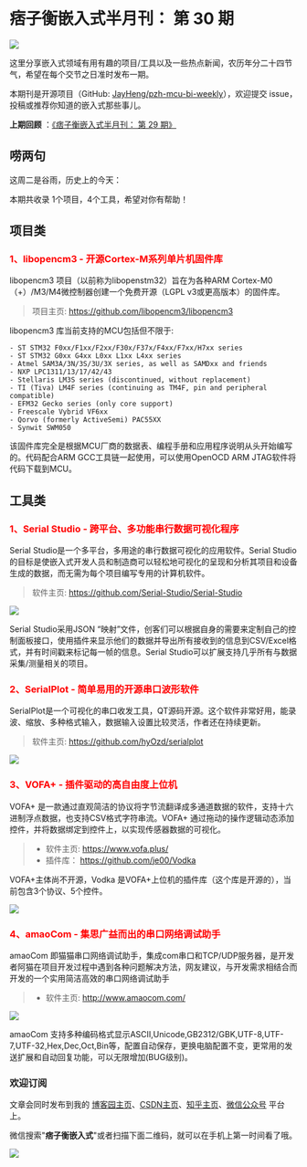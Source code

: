 # 痞子衡嵌入式半月刊： 第 30 期

![](http://henjay724.com/image/cnblogs/pzh_mcu_bi_weekly.PNG)

这里分享嵌入式领域有用有趣的项目/工具以及一些热点新闻，农历年分二十四节气，希望在每个交节之日准时发布一期。

本期刊是开源项目（GitHub: [JayHeng/pzh-mcu-bi-weekly](https://github.com/JayHeng/pzh-mcu-bi-weekly)），欢迎提交 issue，投稿或推荐你知道的嵌入式那些事儿。

**上期回顾** ：[《痞子衡嵌入式半月刊： 第 29 期》](https://www.cnblogs.com/henjay724/p/14645915.html)

## 唠两句

这周二是谷雨，历史上的今天：

本期共收录 1个项目，4个工具，希望对你有帮助！

## 项目类

### <font color="red">1、libopencm3 - 开源Cortex-M系列单片机固件库</font>

libopencm3 项目（以前称为libopenstm32）旨在为各种ARM Cortex-M0（+）/M3/M4微控制器创建一个免费开源（LGPL v3或更高版本）的固件库。

> 项目主页: https://github.com/libopencm3/libopencm3

libopencm3 库当前支持的MCU包括但不限于:

```text
- ST STM32 F0xx/F1xx/F2xx/F30x/F37x/F4xx/F7xx/H7xx series
- ST STM32 G0xx G4xx L0xx L1xx L4xx series
- Atmel SAM3A/3N/3S/3U/3X series, as well as SAMDxx and friends
- NXP LPC1311/13/17/42/43
- Stellaris LM3S series (discontinued, without replacement)
- TI (Tiva) LM4F series (continuing as TM4F, pin and peripheral compatible)
- EFM32 Gecko series (only core support)
- Freescale Vybrid VF6xx
- Qorvo (formerly ActiveSemi) PAC55XX
- Synwit SWM050
```

该固件库完全是根据MCU厂商的数据表、编程手册和应用程序说明从头开始编写的。代码配合ARM GCC工具链一起使用，可以使用OpenOCD ARM JTAG软件将代码下载到MCU。

## 工具类

### <font color="red">1、Serial Studio - 跨平台、多功能串行数据可视化程序</font>

Serial Studio是一个多平台，多用途的串行数据可视化的应用软件。Serial Studio的目标是使嵌入式开发人员和制造商可以轻松地可视化的呈现和分析其项目和设备生成的数据，而无需为每个项目编写专用的计算机软件。

> 软件主页: https://github.com/Serial-Studio/Serial-Studio

![](http://henjay724.com/image/biweekly20210425/Serial-Studio.gif)

Serial Studio采用JSON “映射”文件，创客们可以根据自身的需要来定制自己的控制面板接口，使用插件来显示他们的数据并导出所有接收到的信息到CSV/Excel格式，并有时间戳来标记每一帧的信息。Serial Studio可以扩展支持几乎所有与数据采集/测量相关的项目。

### <font color="red">2、SerialPlot - 简单易用的开源串口波形软件</font>

SerialPlot是一个可视化的串口收发工具，QT源码开源。这个软件非常好用，能录波、缩放、多种格式输入，数据输入设置比较灵活，作者还在持续更新。

> 软件主页: https://github.com/hyOzd/serialplot

![](http://henjay724.com/image/biweekly20210425/SerialPlot.gif)

### <font color="red">3、VOFA+ - 插件驱动的高自由度上位机</font>

VOFA+ 是一款通过直观简洁的协议将字节流翻译成多通道数据的软件，支持十六进制浮点数据，也支持CSV格式字符串流。VOFA+ 通过拖动的操作逻辑动态添加控件，并将数据绑定到控件上，以实现传感器数据的可视化。

> * 软件主页: https://www.vofa.plus/
> * 插件库： https://github.com/je00/Vodka

VOFA+主体尚不开源，Vodka 是VOFA+上位机的插件库（这个库是开源的），当前包含3个协议、5个控件。

![](http://henjay724.com/image/biweekly20210425/Vodka.PNG)

### <font color="red">4、amaoCom - 集思广益而出的串口网络调试助手</font>

amaoCom 即猫猫串口网络调试助手，集成com串口和TCP/UDP服务器，是开发者阿猫在项目开发过程中遇到各种问题解决方法，网友建议，与开发需求相结合而开发的一个实用简洁高效的串口网络调试助手

> * 软件主页: http://www.amaocom.com/

![](http://henjay724.com/image/biweekly20210425/amaoCom.png)

amaoCom 支持多种编码格式显示ASCII,Unicode,GB2312/GBK,UTF-8,UTF-7,UTF-32,Hex,Dec,Oct,Bin等，配置自动保存，更换电脑配置不变，更常用的发送扩展和自动回复功能，可以无限增加(BUG级别)。

### 欢迎订阅

文章会同时发布到我的 [博客园主页](https://www.cnblogs.com/henjay724/)、[CSDN主页](https://blog.csdn.net/henjay724)、[知乎主页](https://www.zhihu.com/people/henjay724)、[微信公众号](http://weixin.sogou.com/weixin?type=1&query=痞子衡嵌入式) 平台上。

微信搜索"__痞子衡嵌入式__"或者扫描下面二维码，就可以在手机上第一时间看了哦。

![](http://henjay724.com/image/github/pzhMcu_qrcode_258x258.jpg)

